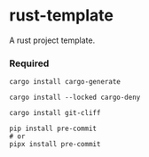 # rust-template

A rust project template.

### Required
```shell
cargo install cargo-generate

cargo install --locked cargo-deny

cargo install git-cliff

pip install pre-commit
# or
pipx install pre-commit
```
